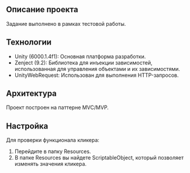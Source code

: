 ## Описание проекта

Задание выполнено в рамках тестовой работы.

## Технологии

- Unity (6000.1.4f1): Основная платформа разработки.
- Zenject (9.2): Библиотека для инъекции зависимостей, использованная для управления объектами и их зависимостями.
- UnityWebRequest: Использован для выполнения HTTP-запросов.

## Архитектура

Проект построен на паттерне MVC/MVP.

## Настройка

Для проверки функционала кликера:

1. Перейдите в папку Resources.
2. В папке Resources вы найдете ScriptableObject, который позволяет изменять значения кликера.
